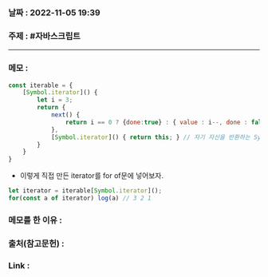 ### 날짜 : 2022-11-05 19:39
### 주제 : #자바스크립트 

---- 

### 메모 : 
```javascript
const iterable = {
	[Symbol.iterator]() {
		let i = 3;
		return {
			next() {
				return i == 0 ? {done:true} : { value : i--, done : false };
			},
			[Symbol.iterator]() { return this; } // 자기 자신을 반환하는 Symbol.iterator를 넣어줘야 well-formed iterator라고 할 수 있다. 
		}
	}
}


```

- 이렇게 직접 만든 iterator를 for of문에 넣어보자. 

```javascript
let iterator = iterable[Symbol.iterator]();
for(const a of iterator) log(a) // 3 2 1
```



### 메모를 한 이유 : 


### 출처(참고문헌) : 


### Link : 
